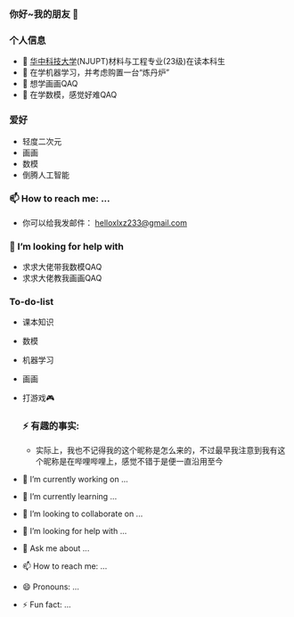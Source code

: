 ### 你好~我的朋友 👋
### 个人信息
- 🔭 [华中科技大学](https://www.hust.edu.cn/)(NJUPT)材料与工程专业(23级)在读本科生
- 🌱 在学机器学习，并考虑购置一台“炼丹炉”
- 👯 想学画画QAQ
- 🔢 在学数模，感觉好难QAQ

### 爱好
- 轻度二次元
- 画画
- 数模
- 倒腾人工智能

### 📫 How to reach me: ...
- 你可以给我发邮件： <helloxlxz233@gmail.com>

### 🤔 I’m looking for help with 
- 求求大佬带我数模QAQ
- 求求大佬教我画画QAQ

### To-do-list
- 课本知识
- 数模
- 机器学习
- 画画
- 打游戏🎮

  ### ⚡ 有趣的事实:
  - 实际上，我也不记得我的这个昵称是怎么来的，不过最早我注意到我有这个昵称是在哔哩哔哩上，感觉不错于是便一直沿用至今
- 🔭 I’m currently working on ...
- 🌱 I’m currently learning ...
- 👯 I’m looking to collaborate on ...
- 🤔 I’m looking for help with ...
- 💬 Ask me about ...
- 📫 How to reach me: ...
- 😄 Pronouns: ...
- ⚡ Fun fact: ...
<!--
**XiaoLinXiaoZhu/XiaoLinXiaoZhu** is a ✨ _special_ ✨ repository because its `README.md` (this file) appears on your GitHub profile.

Here are some ideas to get you started:

- 🔭 I’m currently working on ...
- 🌱 I’m currently learning ...
- 👯 I’m looking to collaborate on ...
- 🤔 I’m looking for help with ...
- 💬 Ask me about ...
- 📫 How to reach me: ...
- 😄 Pronouns: ...
- ⚡ Fun fact: ...
-->
